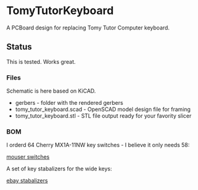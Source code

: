 # TomyTutorKeyboard
A PCBoard design for replacing Tomy Tutor Computer keyboard.

## Status
This is tested. Works great.

### Files

Schematic is here based on KiCAD.

* gerbers - folder with the rendered gerbers
* tomy_tutor_keyboard.scad - OpenSCAD model design file for framing
* tomy_tutor_keyboard.stl - STL file output ready for your favority slicer

### BOM

I orderd 64 Cherry MX1A-11NW key switches - I believe it only needs 58:

[mouser switches](https://www.mouser.com/ProductDetail/540-MX1A-11NW)

A set of key stabalizers for the wide keys:

[ebay stabalizers](https://www.ebay.com/itm/322528567052?ViewItem=&item=322528567052&ppid=PPX000608&cnac=US&rsta=en_US(en_US)&cust=1SW22173KD939402H&unptid=b421f75c-4e70-11e8-8929-441ea1472df0&t=&cal=b3a4b6dd50c6e&calc=b3a4b6dd50c6e&calf=b3a4b6dd50c6e&unp_tpcid=email-receipt-auction-payment&page=main:email&pgrp=main:email&e=op&mchn=em&s=ci&mail=sys)




